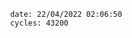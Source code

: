 

                date: 22/04/2022 02:06:50
                cycles: 43200

                         